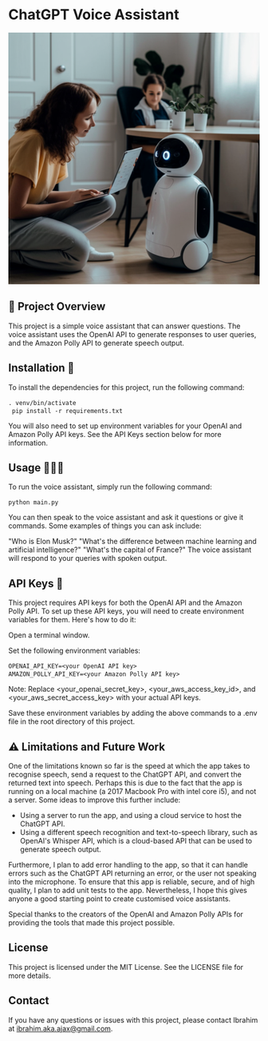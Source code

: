 # ChatGPT Voice Assistant
![](public/image_01.png)


## 🚀 Project Overview 

This project is a simple voice assistant that can answer questions.
The voice assistant uses the OpenAI API to generate responses to user queries, and the Amazon Polly API to generate speech output.

## Installation 🧰
To install the dependencies for this project, run the following command:

```
. venv/bin/activate
 pip install -r requirements.txt
```

You will also need to set up environment variables for your OpenAI and Amazon Polly API keys.
See the API Keys section below for more information.

## Usage 🧑🏾‍💻
To run the voice assistant, simply run the following command:

    python main.py

You can then speak to the voice assistant and ask it questions or give it commands. Some examples of things you can ask include:

"Who is Elon Musk?"
"What's the difference between machine learning and artificial intelligence?"
"What's the capital of France?"
The voice assistant will respond to your queries with spoken output.

## API Keys 🔐
This project requires API keys for both the OpenAI API and the Amazon Polly API. To set up these API keys, you will need to create environment variables for them. Here's how to do it:

Open a terminal window.

Set the following environment variables:

    OPENAI_API_KEY=<your OpenAI API key>
    AMAZON_POLLY_API_KEY=<your Amazon Polly API key>

Note: Replace <your_openai_secret_key>, <your_aws_access_key_id>, and <your_aws_secret_access_key> with your actual API keys.

Save these environment variables by adding the above commands to a .env file in the root directory of this project.

## ⚠️ Limitations and Future Work

One of the limitations known so far is the speed at which the app takes to recognise speech, send a request to the ChatGPT API, and convert the returned text into speech.
Perhaps this is due to the fact that the app is running on a local machine (a 2017 Macbook Pro with intel core i5), and not a server. Some ideas to improve this further include:
- Using a server to run the app, and using a cloud service to host the ChatGPT API.
- Using a different speech recognition and text-to-speech library, such as OpenAI's Whisper API, which is a cloud-based API that can be used to generate speech output.

Furthermore, I plan to add error handling to the app, so that it can handle errors such as the ChatGPT API returning an error, or the user not speaking into the microphone. To ensure that this app is reliable, secure, and of high quality, I plan to add unit tests to the app.
Nevertheless, I hope this gives anyone a good starting point to create customised voice assistants.

Special thanks to the creators of the OpenAI and Amazon Polly APIs for providing the tools that made this project possible.

## License
This project is licensed under the MIT License. See the LICENSE file for more details.

## Contact
If you have any questions or issues with this project, please contact Ibrahim at ibrahim.aka.ajax@gmail.com.